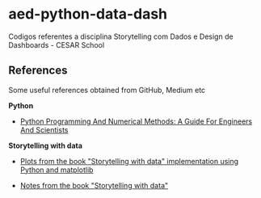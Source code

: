# aed-python-data-dash
Codigos referentes a disciplina Storytelling com Dados e Design de Dashboards - CESAR School 


## References

Some useful references obtained from GitHub, Medium etc

**Python**

- [Python Programming And Numerical Methods: A Guide For Engineers And Scientists](https://pythonnumericalmethods.berkeley.edu/notebooks/Index.html)

**Storytelling with data**

- [Plots from the book "Storytelling with data" implementation using Python and matplotlib](https://github.com/empathy87/storytelling-with-data)

- [Notes from the book "Storytelling with data"](https://gist.github.com/AdamMescher/4934fee9e8f7dda605f551f60a03d4bd#file-01-the-importance-of-context-md)
